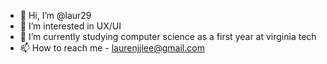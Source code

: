 - 👋 Hi, I’m @laur29
- 👀 I’m interested in UX/UI
- 🌱 I’m currently studying computer science as a first year at virginia tech
- 📫 How to reach me - laurenjjlee@gmail.com

<!---
laur29/laur29 is a ✨ special ✨ repository because its `README.md` (this file) appears on your GitHub profile.
You can click the Preview link to take a look at your changes.
--->
